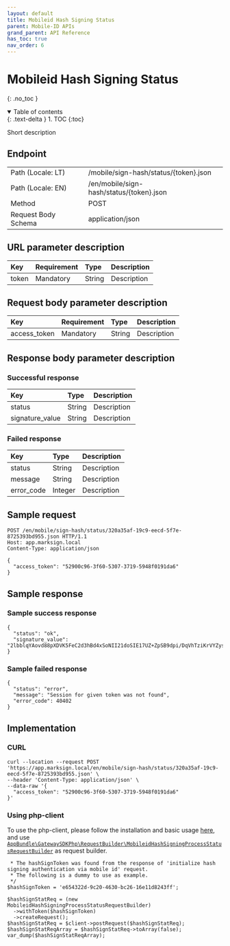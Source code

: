 ```yaml
---
layout: default
title: Mobileid Hash Signing Status
parent: Mobile-ID APIs
grand_parent: API Reference
has_toc: true
nav_order: 6
---
```


# Mobileid Hash Signing Status
{: .no_toc }

<details open markdown="block">
  <summary>
    Table of contents
  </summary>
  {: .text-delta }
1. TOC
{:toc}
</details>

Short description

## Endpoint

<table>
  <tbody>
    <tr>
      <td>Path (Locale: LT)</td>
      <td>/mobile/sign-hash/status/{token}.json</td>
    </tr>
    <tr>
      <td>Path (Locale: EN)</td>
      <td>/en/mobile/sign-hash/status/{token}.json</td>
    </tr>
    <tr>
      <td>Method</td>
      <td>POST</td>
    </tr>
    <tr>
      <td>Request Body Schema</td>
      <td>application/json</td>
    </tr>
  </tbody>
</table>

## URL parameter description

| Key | Requirement | Type | Description |
| :--- | :--- | :--- | :--- |
| token | Mandatory | String | Description |

## Request body parameter description

| Key | Requirement | Type | Description |
| :--- | :--- | :--- | :--- |
| access_token | Mandatory | String | Description |



## Response body parameter description

### Successful response

| Key | Type | Description |
| :--- | :--- | :--- |
| status | String | Description |
| signature_value | String | Description |



### Failed response

| Key | Type | Description |
| :--- | :--- | :--- |
| status | String | Description |
| message | String | Description |
| error_code | Integer | Description |



## Sample request

```
POST /en/mobile/sign-hash/status/320a35af-19c9-eecd-5f7e-8725393bd955.json HTTP/1.1
Host: app.marksign.local
Content-Type: application/json

{
  "access_token": "52900c96-3f60-5307-3719-5948f0191da6"
}
```

## Sample response

### Sample success response

```
{
  "status": "ok",
  "signature_value": "2lbblqYAovd88pXDVK5FeC2d3hBd4xSoNII21doSIE17UZ+ZpSB9dpi/DqVhTziKrVYZysw5J0gqCEA4tji/Dw=="
}
```

### Sample failed response

```
{
  "status": "error",
  "message": "Session for given token was not found",
  "error_code": 40402
}
```

## Implementation

### CURL

```
curl --location --request POST 'https://app.marksign.local/en/mobile/sign-hash/status/320a35af-19c9-eecd-5f7e-8725393bd955.json' \
--header 'Content-Type: application/json' \
--data-raw '{
  "access_token": "52900c96-3f60-5307-3719-5948f0191da6"
}'
```

### Using php-client

To use the php-client, please follow the installation and basic usage [here](/documentation/sdk-php-client.html#usage), and use [`AppBundle\GatewaySDKPhp\RequestBuilder\MobileidHashSigningProcessStatusRequestBuilder`](/documentation/class-ref/GatewaySDKPhp/RequestBuilder/MobileidHashSigningProcessStatusRequestBuilder.html) as request builder.

```
 * The hashSignToken was found from the response of 'initialize hash signing authentication via mobile id' request.
 * The following is a dummy to use as example.
 */
$hashSignToken = 'e654322d-9c20-4630-bc26-16e11d8243ff';

$hashSignStatReq = (new MobileidHashSigningProcessStatusRequestBuilder)
  ->withToken($hashSignToken)
  ->createRequest();
$hashSignStatReq = $client->postRequest($hashSignStatReq);
$hashSignStatReqArray = $hashSignStatReq->toArray(false);
var_dump($hashSignStatReqArray);

```
